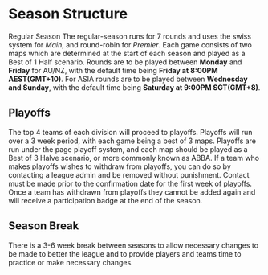 # Season Structure
Regular Season
The regular-season runs for 7 rounds and uses the swiss system for *Main*, and round-robin for *Premier*. Each game consists of two maps which are determined at the start of each season and played as a Best of 1 Half scenario.
Rounds are to be played between **Monday** and **Friday** for AU/NZ, with the default time being **Friday at 8:00PM AEST(GMT+10)**. For ASIA rounds are to be played between **Wednesday and Sunday**, with the default time being **Saturday at 9:00PM SGT(GMT+8)**.

## Playoffs
The top 4 teams of each division will proceed to playoffs. Playoffs will run over a 3 week period, with each game being a best of 3 maps. Playoffs are run under the page playoff system, and each map should be played as a Best of 3 Halve scenario, or more commonly known as ABBA.
If a team who makes playoffs wishes to withdraw from playoffs, you can do so by contacting a league admin and be removed without punishment. Contact must be made prior to the confirmation date for the first week of playoffs. Once a team has withdrawn from playoffs they cannot be added again and will receive a participation badge at the end of the season.

## Season Break
There is a 3-6 week break between seasons to allow necessary changes to be made to better the league and to provide players and teams time to practice or make necessary changes.